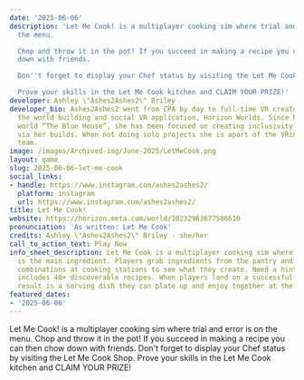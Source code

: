 ```yaml
---
date: '2025-06-06'
description: 'Let Me Cook! is a multiplayer cooking sim where trial and error is on
  the menu.

  Chop and throw it in the pot! If you succeed in making a recipe you can then chow
  down with friends.

  Don''t forget to display your Chef status by visiting the Let Me Cook Shop.

  Prove your skills in the Let Me Cook kitchen and CLAIM YOUR PRIZE!'
developer: Ashley \"Ashes2Ashes2\" Briley
developer_bio: Ashes2Ashes2 went from CPA by day to full-time VR creator after downloading
  the world building and social VR application, Horizon Worlds. Since her first published
  world “The Blue House”, she has been focused on creating inclusivity and safe spaces
  via her builds. When not doing solo projects she is apart of the VRinReview dev
  team.
image: /images/Archived-img/June-2025/LetMeCook.png
layout: game
slug: 2025-06-06-let-me-cook
social_links:
- handle: https://www.instagram.com/ashes2ashes2/
  platform: instagram
  url: https://www.instagram.com/ashes2ashes2/
title: Let Me Cook!
website: https://horizon.meta.com/world/10232963677506610
pronunciation: 'As written: Let Me Cook'
credits: Ashley \"Ashes2Ashes2\" Briley - she/her
call_to_action_text: Play Now
info_sheet_description: Let Me Cook is a multiplayer cooking sim where trial and error
  is the main ingredient. Players grab ingredients from the pantry and test different
  combinations at cooking stations to see what they create. Need a hint? The cookbook
  includes 40+ discoverable recipes. When players land on a successful combo, the
  result is a serving dish they can plate up and enjoy together at the dining table.
featured_dates:
- '2025-06-06'
---
```



Let Me Cook! is a multiplayer cooking sim where trial and error is on the menu.
Chop and throw it in the pot! If you succeed in making a recipe you can then chow down with friends.
Don't forget to display your Chef status by visiting the Let Me Cook Shop.
Prove your skills in the Let Me Cook kitchen and CLAIM YOUR PRIZE!
